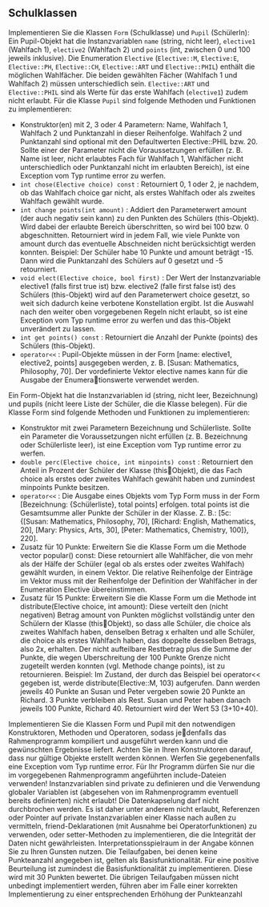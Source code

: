 ## Schulklassen

Implementieren Sie die Klassen `Form` (Schulklasse) und `Pupil` (SchülerIn): Ein Pupil-Objekt hat die Instanzvariablen `name`
(string, nicht leer), `elective1` (Wahlfach 1), `elective2` (Wahlfach 2) und `points` (int, zwischen 0 und 100 jeweils inklusive).
Die Enumeration `Elective` (`Elective::M`, `Elective:E`, `Elective::PH`, `Elective::CH`, `Elective::ART` und `Elective::PHIL`)
enthält die möglichen Wahlfächer. Die beiden gewählten Fächer (Wahlfach 1 und Wahlfach 2) müssen unterschiedlich sein.
`Elective::ART` und `Elective::PHIL` sind als Werte für das erste Wahlfach (`elective1`) zudem nicht erlaubt.
Für die Klasse `Pupil` sind folgende Methoden und Funktionen zu implementieren:
 * Konstruktor(en) mit 2, 3 oder 4 Parametern: Name, Wahlfach 1, Wahlfach 2 und Punktanzahl in dieser Reihenfolge. Wahlfach
2 und Punktanzahl sind optional mit den Defaultwerten Elective::PHIL bzw. 20. Sollte einer der Parameter nicht die
Voraussetzungen erfüllen (z. B. Name ist leer, nicht erlaubtes Fach für Wahlfach 1, Wahlfächer nicht unterschiedlich oder
Punktanzahl nicht im erlaubten Bereich), ist eine Exception vom Typ runtime error zu werfen.
 * `int chose(Elective choice) const` : Retourniert 0, 1 oder 2, je nachdem, ob das Wahlfach choice gar nicht, als erstes
Wahlfach oder als zweites Wahlfach gewählt wurde.
 * `int change points(int amount)` : Addiert den Parameterwert amount (der auch negativ sein kann) zu den Punkten des
Schülers (this-Objekt). Wird dabei der erlaubte Bereich überschritten, so wird bei 100 bzw. 0 abgeschnitten. Retourniert
wird in jedem Fall, wie viele Punkte von amount durch das eventuelle Abschneiden nicht berücksichtigt werden konnten.
Beispiel: Der Schüler habe 10 Punkte und amount beträgt -15. Dann wird die Punktanzahl des Schülers auf 0 gesetzt und -5
retourniert.
 * `void elect(Elective choice, bool first)` : Der Wert der Instanzvariable elective1 (falls first true ist) bzw. elective2
(falle first false ist) des Schülers (this-Objekt) wird auf den Parameterwert choice gesetzt, so weit sich dadurch keine
verbotene Konstellation ergibt. Ist die Auswahl nach den weiter oben vorgegebenen Regeln nicht erlaubt, so ist eine Exception
vom Typ runtime error zu werfen und das this-Objekt unverändert zu lassen.
 * `int get points() const` : Retourniert die Anzahl der Punkte (points) des Schülers (this-Objekt).
 * `operator<<` : Pupil-Objekte müssen in der Form [name: elective1, elective2, points] ausgegeben werden, z. B.
[Susan: Mathematics, Philosophy, 70]. Der vordefinierte Vektor elective names kann für die Ausgabe der Enumerationswerte verwendet werden.

Ein Form-Objekt hat die Instanzvariablen id (string, nicht leer, Bezeichnung) und pupils (nicht leere Liste der Schüler, die
die Klasse belegen). Für die Klasse Form sind folgende Methoden und Funktionen zu implementieren:
 * Konstruktor mit zwei Parametern Bezeichnung und Schülerliste. Sollte ein Parameter die Voraussetzungen nicht erfüllen (z.
B. Bezeichnung oder Schülerliste leer), ist eine Exception vom Typ runtime error zu werfen.
 * `double perc(Elective choice, int minpoints) const` : Retourniert den Anteil in Prozent der Schüler der Klasse (thisObjekt), die das Fach choice als erstes oder zweites Wahlfach gewählt haben und zumindest minpoints Punkte besitzen.
 * `operator<<` : Die Ausgabe eines Objekts vom Typ Form muss in der Form [Bezeichnung: {Schülerliste}, total points] erfolgen.
total points ist die Gesamtsumme aller Punkte der Schüler in der Klasse. Z. B.:
[5c: {[Susan: Mathematics, Philosophy, 70], [Richard: English, Mathematics, 20], [Mary: Physics, Arts, 30],
[Peter: Mathematics, Chemistry, 100]}, 220].
 * Zusatz für 10 Punkte: Erweitern Sie die Klasse Form um die Methode vector<Elective> popular() const: Diese retourniert
alle Wahlfächer, die von mehr als der Hälfe der Schüler (egal ob als erstes oder zweites Wahlfach) gewählt wurden, in einem
Vektor. Die relative Reihenfolge der Einträge im Vektor muss mit der Reihenfolge der Definition der Wahlfächer in der
Enumeration Elective übereinstimmen.
 * Zusatz für 15 Punkte: Erweitern Sie die Klasse Form um die Methode int distribute(Elective choice, int amount):
Diese verteilt den (nicht negativen) Betrag amount von Punkten möglichst vollständig unter den Schülern der Klasse (thisObjekt), so dass alle Schüler, die choice als zweites Wahlfach haben, denselben Betrag x erhalten und alle Schüler, die choice
als erstes Wahlfach haben, das doppelte desselben Betrags, also 2x, erhalten. Der nicht aufteilbare Restbetrag plus die Summe
der Punkte, die wegen Uberschreitung der 100 Punkte Grenze nicht zugeteilt werden konnten (vgl. Methode change points),
ist zu retournieren. Beispiel: Im Zustand, der durch das Beispiel bei operator<< gegeben ist, werde distribute(Elective::M,
103\) aufgerufen. Dann werden jeweils 40 Punkte an Susan und Peter vergeben sowie 20 Punkte an Richard. 3 Punkte
verbleiben als Rest. Susan und Peter haben danach jeweils 100 Punkte, Richard 40. Retourniert wird der Wert 53 (3+10+40).

Implementieren Sie die Klassen Form und Pupil mit den notwendigen Konstruktoren, Methoden und Operatoren, sodass jedenfalls das Rahmenprogramm kompiliert und ausgeführt werden kann und die gewünschten Ergebnisse liefert. Achten Sie in
Ihren Konstruktoren darauf, dass nur gültige Objekte erstellt werden können. Werfen Sie gegebenenfalls eine Exception vom
Typ runtime error.
Für Ihr Programm dürfen Sie nur die im vorgegebenen Rahmenprogramm angeführten include-Dateien verwenden!
Instanzvariablen sind private zu definieren und die Verwendung globaler Variablen ist (abgesehen von im Rahmenprogramm
eventuell bereits definierten) nicht erlaubt! Die Datenkapselung darf nicht durchbrochen werden. Es ist daher unter anderem
nicht erlaubt, Referenzen oder Pointer auf private Instanzvariablen einer Klasse nach außen zu vermitteln, friend-Deklarationen
(mit Ausnahme bei Operatorfunktionen) zu verwenden, oder setter-Methoden zu implementieren, die die Integrität der Daten
nicht gewährleisten. Interpretationsspielraum in der Angabe können Sie zu Ihren Gunsten nutzen.
Die Teilaufgaben, bei denen keine Punkteanzahl angegeben ist, gelten als Basisfunktionalität. Für eine positive Beurteilung ist
zumindest die Basisfunktionalität zu implementieren. Diese wird mit 30 Punkten bewertet. Die übrigen Teilaufgaben müssen
nicht unbedingt implementiert werden, führen aber im Falle einer korrekten Implementierung zu einer entsprechenden Erhöhung
der Punkteanzahl